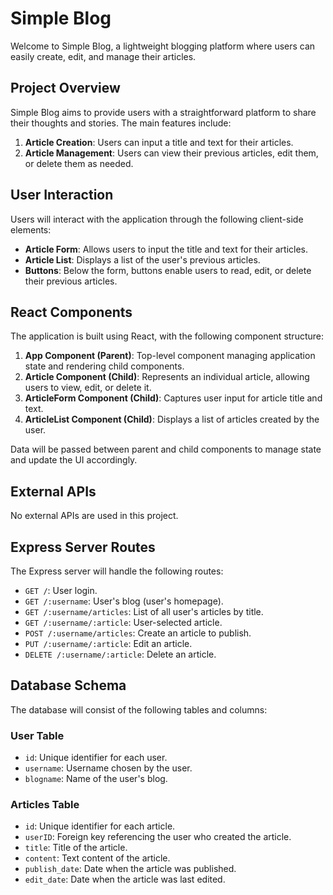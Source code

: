 # Simple Blog

Welcome to Simple Blog, a lightweight blogging platform where users can easily create, edit, and manage their articles.

## Project Overview

Simple Blog aims to provide users with a straightforward platform to share their thoughts and stories. The main features include:

1. **Article Creation**: Users can input a title and text for their articles.
2. **Article Management**: Users can view their previous articles, edit them, or delete them as needed.

## User Interaction

Users will interact with the application through the following client-side elements:

- **Article Form**: Allows users to input the title and text for their articles.
- **Article List**: Displays a list of the user's previous articles.
- **Buttons**: Below the form, buttons enable users to read, edit, or delete their previous articles.

## React Components

The application is built using React, with the following component structure:

1. **App Component (Parent)**: Top-level component managing application state and rendering child components.
2. **Article Component (Child)**: Represents an individual article, allowing users to view, edit, or delete it.
3. **ArticleForm Component (Child)**: Captures user input for article title and text.
4. **ArticleList Component (Child)**: Displays a list of articles created by the user.

Data will be passed between parent and child components to manage state and update the UI accordingly.

## External APIs

No external APIs are used in this project.

## Express Server Routes

The Express server will handle the following routes:

- `GET /`: User login.
- `GET /:username`: User's blog (user's homepage).
- `GET /:username/articles`: List of all user's articles by title.
- `GET /:username/:article`: User-selected article.
- `POST /:username/articles`: Create an article to publish.
- `PUT /:username/:article`: Edit an article.
- `DELETE /:username/:article`: Delete an article.

## Database Schema

The database will consist of the following tables and columns:

### User Table

- `id`: Unique identifier for each user.
- `username`: Username chosen by the user.
- `blogname`: Name of the user's blog.

### Articles Table

- `id`: Unique identifier for each article.
- `userID`: Foreign key referencing the user who created the article.
- `title`: Title of the article.
- `content`: Text content of the article.
- `publish_date`: Date when the article was published.
- `edit_date`: Date when the article was last edited.
